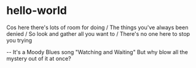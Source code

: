 # hello-world
Cos here there's lots of room for doing / The things you've always been denied / So look and gather all you want to / There's no one here to stop you trying

--
It's a Moody Blues song "Watching and Waiting"
But why blow all the mystery out of it at once?
